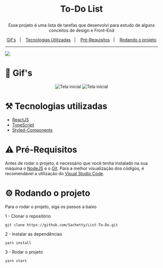 # <p align="center">To-Do List</p>
<p align="center"> Esse projeto é uma lista de tarefas que desenvolvi para estudo de alguns conceitos de design e Front-End</p>
<p align="center">
  <a href="#movie_camera-gifs">Gif's</a>&nbsp;&nbsp;&nbsp;|&nbsp;&nbsp;&nbsp;
  <a href="#hammer_and_pick-tecnologias-utilizadas">Tecnologias Utilizadas</a>&nbsp;&nbsp;&nbsp;|&nbsp;&nbsp;&nbsp;
  <a href="#warning-pré-requisitos">Pré-Requisitos</a>&nbsp;&nbsp;&nbsp;|&nbsp;&nbsp;&nbsp;
  <a href="#gear-rodando-o-projeto">Rodando o projeto</a>
</p>

---

<p>
  <img src="https://cdn.discordapp.com/attachments/423654796851937304/897217946559057970/unknown.png" />
</p>

# :movie_camera: Gif's

<p align="center">
  <img src="https://media.giphy.com/media/Hm7pqOm9UVsBvWXo3J/giphy.gif"  title="Tela inicial">
  <img src="https://media.giphy.com/media/Z2zCKatKU9DtpIPrfO/giphy.gif"  title="Tela inicial">
</p>

# :hammer_and_pick: Tecnologias utilizadas 
- [ReactJS](https://pt-br.reactjs.org/)
- [TypeScript](https://www.typescriptlang.org/)
- [Styled-Components](https://styled-components.com/) 



# :warning: Pré-Requisitos
Antes de rodar o projeto, é necessário que você tenha instalado na sua máquina o [NodeJS](https://nodejs.org/en/) e o [Git](https://git-scm.com/downloads). Para a melhor visualização dos códigos, é recomendável a utilização do [Visual Studio Code](https://code.visualstudio.com/).

# :gear: Rodando o projeto
Para o rodar o projeto, siga os passos a baixo

1 - Clonar o repositório
```
git clone https://github.com/Sachetty/List-To-Do.git
```

2 - Instalar as dependências
```
yarn install
```

3 - Rodar o projeto
```
yarn start
```
